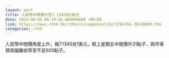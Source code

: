 ```yaml
---
layout: post
title: 人民幣中間價升至7.1345兌1美元
date: 2024-08-05 09:19:42.000000000 +08:00
link: https://news.rthk.hk/rthk/ch/component/k2/1764766-20240805.htm
categories: rthk
---
```


人民幣中間價再度上升，報7.1345兌1美元，較上星期五中間價升31點子，與市場預測偏離收窄至不足600點子。
